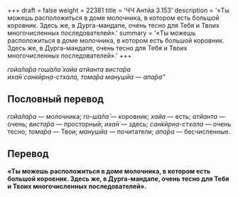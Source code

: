 +++
draft = false
weight = 22381
title = 'ЧЧ Антйа 3.153'
description = '«Ты можешь расположиться в доме молочника, в котором есть большой коровник. Здесь же, в Дурга-мандапе, очень тесно для Тебя и Твоих многочисленных последователей».'
summary = '«Ты можешь расположиться в доме молочника, в котором есть большой коровник. Здесь же, в Дурга-мандапе, очень тесно для Тебя и Твоих многочисленных последователей».'
+++

_гойа̄ла̄ра гош́а̄ла̄ хайа атйанта виста̄ра  
иха̄н̇ сан̇кӣрн̣а-стхала, тома̄ра манушйа — апа̄ра”_

## Пословный перевод

_гойа̄ла̄ра_ — молочника; _го_\-_ш́а̄ла̄_ — коровник; _хайа_ — есть; _атйанта_ — очень; _виста̄ра_ — просторный; _иха̄н̇_ — здесь; _сан̇кӣрн̣а_\-_стхала_ — очень тесно; _тома̄ра_ — Твои; _манушйа_ — почитатели; _апа̄ра_ — бесчисленные.

## Перевод

**«Ты можешь расположиться в доме молочника, в котором есть большой коровник. Здесь же, в Дурга-мандапе, очень тесно для Тебя и Твоих многочисленных последователей».**
